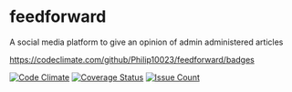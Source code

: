 # feedforward
A social media platform to give an opinion of admin administered articles

 https://codeclimate.com/github/Philip10023/feedforward/badges

[![Code Climate](https://codeclimate.com/github/Philip10023/feedforward/badges/gpa.svg)](https://codeclimate.com/github/Philip10023/feedforward)
[![Coverage Status](https://coveralls.io/repos/github/Philip10023/feedforward/badge.svg?branch=testing)](https://coveralls.io/github/Philip10023/feedforward?branch=testing)
[![Issue Count](https://codeclimate.com/github/Philip10023/feedforward/badges/issue_count.svg)](https://codeclimate.com/github/Philip10023/feedforward)
